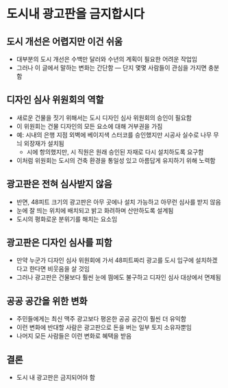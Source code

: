# 도시내 광고판을 금지합시다


도시 개선은 어렵지만 이건 쉬움
-----------------

* 대부분의 도시 개선은 수백만 달러와 수년의 계획이 필요한 어려운 작업임
* 그러나 이 글에서 말하는 변화는 간단함 — 단지 몇몇 사람들이 관심을 가지면 충분함

디자인 심사 위원회의 역할
--------------

* 새로운 건물을 짓기 위해서는 도시 디자인 심사 위원회의 승인이 필요함
* 이 위원회는 건물 디자인의 모든 요소에 대해 거부권을 가짐
* 예: 시내의 은행 지점 외벽에 베이지색 스터코를 승인했지만 시공사 실수로 나무 무늬 외장재가 설치됨
  + 시에 항의했지만, 시 직원은 원래 승인된 자재로 다시 설치하도록 요구함
* 이처럼 위원회는 도시의 건축 환경을 통일성 있고 아름답게 유지하기 위해 노력함

광고판은 전혀 심사받지 않음
---------------

* 반면, 48피트 크기의 광고판은 아무 곳에나 설치 가능하고 아무런 심사를 받지 않음
* 눈에 잘 띄는 위치에 배치되고 밝고 화려하며 산만하도록 설계됨
* 도시의 평화로운 분위기를 해치는 요소임

광고판은 디자인 심사를 피함
---------------

* 만약 누군가 디자인 심사 위원회에 가서 48피트짜리 광고를 도시 입구에 설치하겠다고 한다면 비웃음을 살 것임
* 그러나 광고판은 건물보다 훨씬 눈에 띔에도 불구하고 디자인 심사 대상에서 면제됨

공공 공간을 위한 변화
------------

* 주민들에게는 최신 맥주 광고보다 평온한 공공 공간이 훨씬 더 유익함
* 이런 변화에 반대할 사람은 광고판으로 돈을 버는 일부 토지 소유자뿐임
* 나머지 모든 사람들은 이런 변화로 혜택을 받음

결론
--

* 도시 내 광고판은 금지되어야 함

